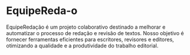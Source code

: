 # EquipeReda-o
EquipeRedação é um projeto colaborativo destinado a melhorar e automatizar o processo de redação e revisão de textos. Nosso objetivo é fornecer ferramentas eficientes para escritores, revisores e editores, otimizando a qualidade e a produtividade do trabalho editorial.
